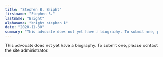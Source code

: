 ```yaml
---
title: "Stephen B. Bright"
firstname: "Stephen B."
lastname: "Bright"
alphaname: "bright-stephen-b"
date: "2020-11-30"
summary: "This advocate does not yet have a biography. To submit one, please contact the site administrator."
---
```

This advocate does not yet have a biography. To submit one, please contact the site administrator.

